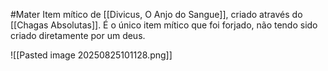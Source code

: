 #Mater
Item mítico de [[Divicus, O Anjo do Sangue]], criado através do [[Chagas Absolutas]]. É o único item mítico que foi forjado, não tendo sido criado diretamente por um deus.

![[Pasted image 20250825101128.png]]